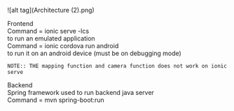 ![alt tag](Architecture (2).png)

Frontend <br /> 
	Command = ionic serve -lcs <br /> 
	to run an emulated application <br /> 
	Command = ionic cordova run android <br /> 
	to run it on an android device (must be on debugging mode) <br /> 
    
    NOTE:: THE mapping function and camera function does not work on ionic serve
    
Backend <br /> 
	Spring framework used to run backend java server <br /> 
	Command = mvn spring-boot:run
